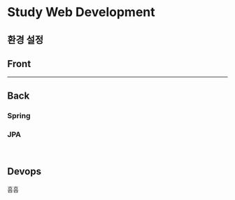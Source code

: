 # Study Web Development


##  환경 설정

## Front

<hr>

## Back

### Spring
### JPA

<br>

## Devops
흠흠





